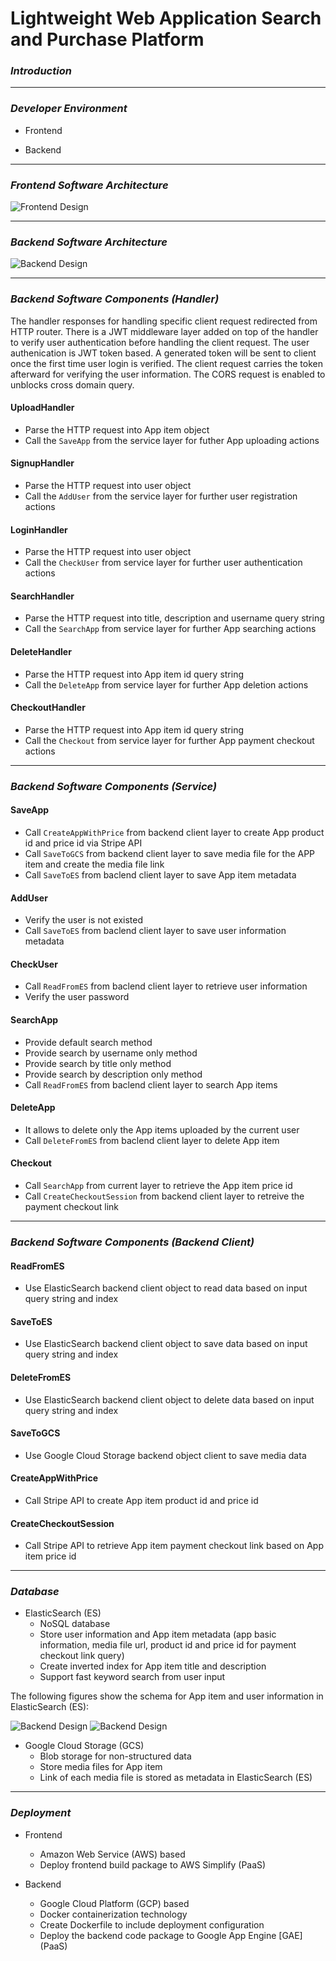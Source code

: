 #  Lightweight Web Application Search and Purchase Platform

### *Introduction*


---

### *Developer Environment*


* Frontend

* Backend


---

### *Frontend Software Architecture*

![Frontend Design](images/frontend_architecture.PNG)

---

### *Backend Software Architecture*


![Backend Design](images/backend_architecture.PNG)


---
### *Backend Software Components (Handler)*

The handler responses for handling specific client request redirected from HTTP router. There is a JWT middleware layer added on top of the handler to verify user
authentication before handling the client request. The user authenication is JWT token based. A generated token will be sent to client once the first time user login is verified. The client request carries the token afterward for verifying the user information. The CORS request is enabled to unblocks cross domain query.

#### UploadHandler

* Parse the HTTP request into App item object
* Call the `SaveApp` from the service layer for futher App uploading actions 

#### SignupHandler
* Parse the HTTP request into user object
* Call the `AddUser` from the service layer for further user registration actions

#### LoginHandler
* Parse the HTTP request into user object
* Call the `CheckUser` from service layer for further user authentication actions


#### SearchHandler
* Parse the HTTP request into title, description and username query string 
* Call the `SearchApp` from service layer for further App searching actions

#### DeleteHandler
* Parse the HTTP request into App item id query string 
* Call the `DeleteApp` from service layer for further App deletion actions

#### CheckoutHandler
* Parse the HTTP request into App item id query string 
* Call the `Checkout` from service layer for further App payment checkout actions

---

### *Backend Software Components (Service)*

#### SaveApp

* Call `CreateAppWithPrice` from backend client layer to create App product id and price id via Stripe API
* Call `SaveToGCS` from backend client layer to save media file for the APP item and create the media file link
* Call `SaveToES` from baclend client layer to save App item metadata

#### AddUser
* Verify the user is not existed
* Call `SaveToES` from baclend client layer to save user information metadata


#### CheckUser
* Call `ReadFromES` from baclend client layer to retrieve user information
* Verify the user password

#### SearchApp
* Provide default search method
* Provide search by username only method
* Provide search by title only method
* Provide search by description only method
* Call `ReadFromES` from baclend client layer to search App items


#### DeleteApp
* It allows to delete only the App items uploaded by the current user 
* Call `DeleteFromES` from baclend client layer to delete App item

#### Checkout
* Call `SearchApp` from current layer to retrieve the App item price id 
* Call `CreateCheckoutSession` from backend client layer to retreive the payment checkout link

---

### *Backend Software Components (Backend Client)*

#### ReadFromES
* Use ElasticSearch backend client object to read data based on input query string and index

#### SaveToES
* Use ElasticSearch backend client object to save data based on input query string and index

#### DeleteFromES
* Use ElasticSearch backend client object to delete data based on input query string and index

#### SaveToGCS
* Use Google Cloud Storage backend object client to save media data

#### CreateAppWithPrice
* Call Stripe API to create App item product id and price id

#### CreateCheckoutSession
* Call Stripe API to retrieve App item payment checkout link based on App item price id


---
### *Database*

* ElasticSearch (ES)
  * NoSQL database  
  * Store user information and App item metadata (app basic information, media file url, product id and price id for payment checkout link query)
  * Create inverted index for App item title and description
  * Support fast keyword search from user input
  
 The following figures show the schema for App item and user information in ElasticSearch (ES):
 
 ![Backend Design](images/app_item_schema.PNG)
 ![Backend Design](images/user_information_schema.PNG)
 
 
  
* Google Cloud Storage (GCS)
  * Blob storage for non-structured data 
  * Store media files for App item
  * Link of each media file is stored as metadata in ElasticSearch (ES)
  
---
 
### *Deployment*


* Frontend
  * Amazon Web Service (AWS) based
  * Deploy frontend build package to AWS Simplify (PaaS)  

* Backend
  * Google Cloud Platform (GCP) based
  * Docker containerization technology
  * Create Dockerfile to include deployment configuration
  * Deploy the backend code package to Google App Engine [GAE] (PaaS)
